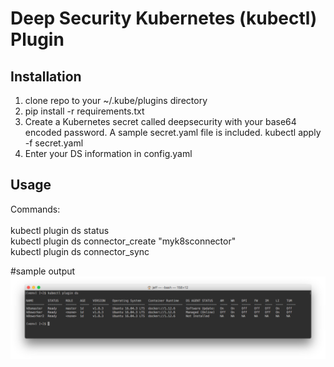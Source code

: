 
Deep Security Kubernetes (kubectl) Plugin
====

## Installation
1. clone repo to your ~/.kube/plugins directory
2. pip install -r requirements.txt
3. Create a Kubernetes secret called deepsecurity with your base64 encoded password.
   A sample secret.yaml file is included. kubectl apply -f secret.yaml
4. Enter your DS information in config.yaml


## Usage
Commands:<br/><br/>
kubectl plugin ds status<br/>
kubectl plugin ds connector_create "myk8sconnector"<br/>
kubectl plugin ds connector_sync<br/>



#sample output
![Alt text](ds_kubectl_plugin.jpg)
